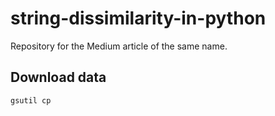 # string-dissimilarity-in-python

Repository for the Medium article of the same name.

## Download data

```bash
gsutil cp 
```
